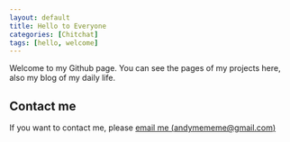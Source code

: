 ```yaml
---
layout: default
title: Hello to Everyone
categories: [Chitchat]
tags: [hello, welcome]
---
```


Welcome to my Github page. You can see the pages of my projects here, also my blog of my daily life.
<!--more-->

## Contact me

If you want to contact me, please [email me (andymememe@gmail.com)](mailto:andymememe@gmail.com)